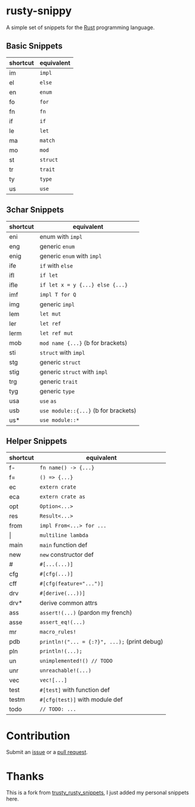 # rusty-snippy

A simple set of snippets for the [Rust](https://www.rust-lang.org/) programming language.

## Basic Snippets

|shortcut|equivalent|
|--------|----------|
|im | `impl`|
|el | `else`|
|en | `enum`|
|fo | `for`|
|fn | `fn`|
|if | `if`|
|le | `let`|
|ma | `match`|
|mo | `mod`|
|st | `struct`|
|tr | `trait`|
|ty | `type`|
|us | `use`|

## 3char Snippets

|shortcut|equivalent|
|--------|----------|
|eni | enum with `impl` |
|eng | generic `enum` |
|enig | generic `enum` with `impl` |
|ife | `if` with `else` |
|ifl | `if let` |
|ifle | `if let x = y {...} else {...}` |
|imf | `impl T for Q` |
|img | generic `impl` |
|lem | `let mut` |
|ler | `let ref` |
|lerm | `let ref mut` |
|mob | `mod name {...}` (b for brackets) |
|sti | `struct` with `impl` |
|stg | generic `struct` |
|stig | generic `struct` with `impl` |
|trg | generic `trait` |
|tyg | generic `type` |
|usa | `use` `as` |
|usb | `use module::{...}` (b for brackets) |
|us\* | `use module::*` |

## Helper Snippets

|shortcut|equivalent|
|--------|----------|
|f- | `fn name() -> {...}`|
|f= | `() => {...}`|
|ec | `extern crate`|
|eca | `extern crate as`|
|opt | `Option<...>`|
|res | `Result<...>`|
|from | `impl From<...> for ...`|
|\| | `multiline lambda`|
|main | `main` function def|
|new | `new` constructor def|
|\# | `#[...(...)]`|
|cfg | `#[cfg(...)]`|
|cff | `#[cfg(feature="...")]`|
|drv | `#[derive(...))]`|
|drv\* | derive common attrs|
|ass | `assert!(...)` (pardon my french)|
|asse | `assert_eq!(...)`|
|mr | `macro_rules!`|
|pdb | `println!("... = {:?}", ...);` (print debug)|
|pln | `println!(...);`|
|un | `unimplemented!() // TODO`|
|unr | `unreachable!(...)`|
|vec | `vec![...]`|
|test | `#[test]` with function def|
|testm | `#[cfg(test)]` with module def|
|todo | `// TODO: ...`|

# Contribution
Submit an [issue](https://github.com/nenjotsu/rusty-snippy/issues) or a [pull request](https://github.com/nenjotsu/rusty-snippy/pulls).

# Thanks
This is a fork from [trusty_rusty_snippets](https://github.com/polypus74/trusty_rusty_snippets), I just added my personal snippets here.
